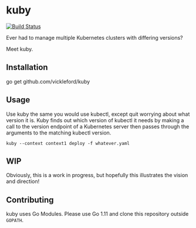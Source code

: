 kuby
===

[![Build Status](https://travis-ci.org/vickleford/kuby.svg?branch=master)](https://travis-ci.org/vickleford/kuby)

Ever had to manage multiple Kubernetes clusters with differing versions?

Meet kuby.

Installation
---

go get github.com/vickleford/kuby

Usage
---

Use kuby the same you would use kubectl, except quit worrying about what version it is. Kuby finds out which version of kubectl it needs by making a call to the version endpoint of a Kubernetes server then passes through the arguments to the matching kubectl version.

```
kuby --context context1 deploy -f whatever.yaml
```

WIP
---

Obviously, this is a work in progress, but hopefully this illustrates the vision and direction!

Contributing
---

kuby uses Go Modules. Please use Go 1.11 and clone this repository outside `GOPATH`.